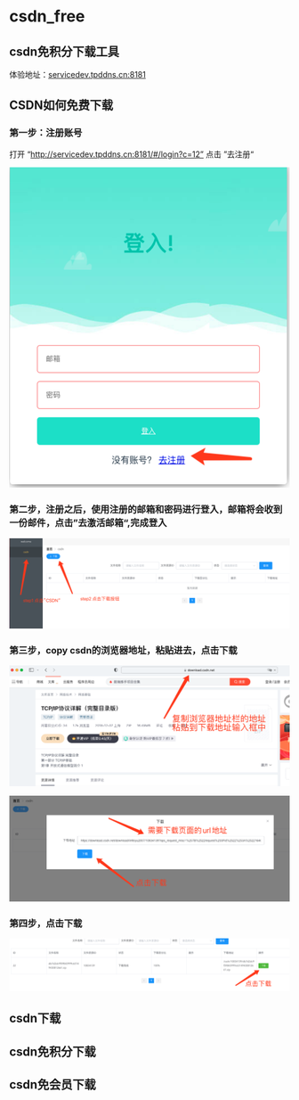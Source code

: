 # csdn_free
## csdn免积分下载工具

体验地址：[servicedev.tpddns.cn:8181](http://servicedev.tpddns.cn:8181/#/login?c=12)


## CSDN如何免费下载

### 第一步：注册账号
打开 “http://servicedev.tpddns.cn:8181/#/login?c=12” 点击 ”去注册“

![r1](./public/register.png)

### 第二步，注册之后，使用注册的邮箱和密码进行登入，邮箱将会收到一份邮件，点击”去激活邮箱“,完成登入

![](./public/download1.png)

### 第三步，copy csdn的浏览器地址，粘贴进去，点击下载

![](./public/download2.png)

![](./public/download3.png)

### 第四步，点击下载

![](./public/download4.png)


## csdn下载
## csdn免积分下载
## csdn免会员下载
